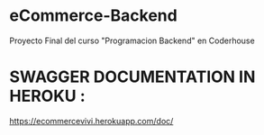 
# eCommerce-Backend

Proyecto Final del curso "Programacion Backend" en Coderhouse

# SWAGGER DOCUMENTATION IN HEROKU : 
https://ecommercevivi.herokuapp.com/doc/
